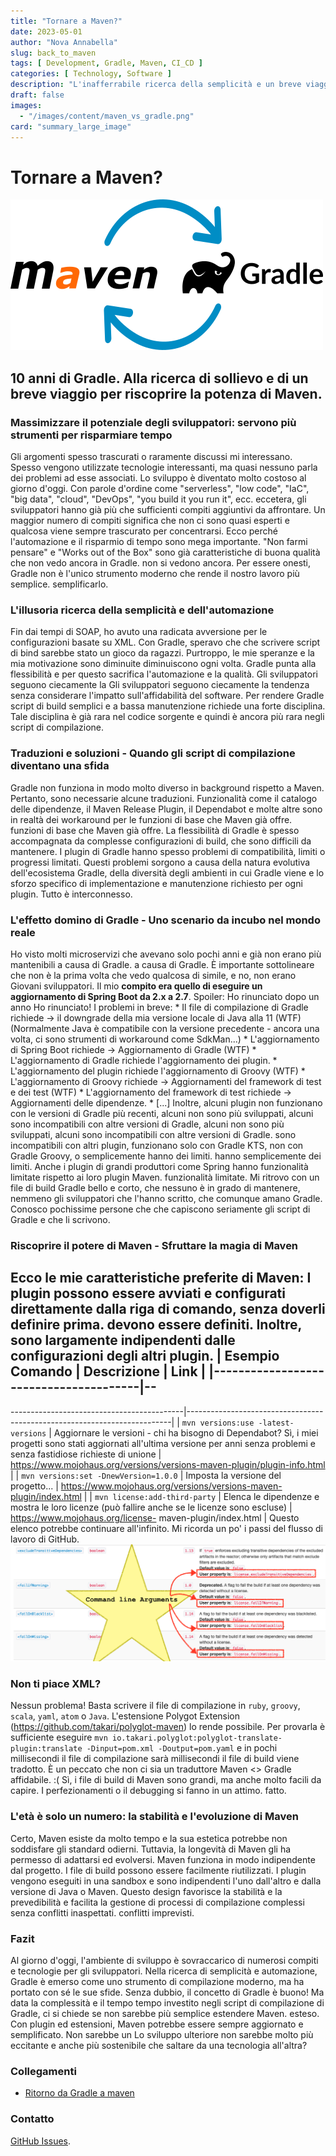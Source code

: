 ```yaml
---
title: "Tornare a Maven?"
date: 2023-05-01
author: "Nova Annabella"
slug: back_to_maven
tags: [ Development, Gradle, Maven, CI_CD ]
categories: [ Technology, Software ]
description: "L'inafferrabile ricerca della semplicità e un breve viaggio alla riscoperta della potenza di Maven"
draft: false
images:
  - "/images/content/maven_vs_gradle.png"
card: "summary_large_image"
---
```




# Tornare a Maven?

[![maven_vs_gradle](/images/content/maven_vs_gradle.png)](https://phauer.com/2018/moving-back-from-gradle-to-maven/)

## 10 anni di Gradle. Alla ricerca di sollievo e di un breve viaggio per riscoprire la potenza di Maven.



### Massimizzare il potenziale degli sviluppatori: servono più strumenti per risparmiare tempo

Gli argomenti spesso trascurati o raramente discussi mi interessano. Spesso vengono utilizzate tecnologie interessanti,
ma quasi nessuno parla dei problemi ad esse associati. Lo sviluppo è diventato molto costoso al giorno d'oggi. Con
parole d'ordine come "serverless", "low code", "IaC", "big data", "cloud", "DevOps", "you build it you run it", ecc.
eccetera, gli sviluppatori hanno già più che sufficienti compiti aggiuntivi da affrontare. Un maggior numero di compiti
significa che non ci sono quasi esperti e qualcosa viene sempre trascurato per concentrarsi. Ecco perché l'automazione e
il risparmio di tempo sono mega importante. "Non farmi pensare" e "Works out of the Box" sono già caratteristiche di
buona qualità che non vedo ancora in Gradle. non si vedono ancora. Per essere onesti, Gradle non è l'unico strumento
moderno che rende il nostro lavoro più semplice. semplificarlo.

### L'illusoria ricerca della semplicità e dell'automazione

Fin dai tempi di SOAP, ho avuto una radicata avversione per le configurazioni basate su XML. Con Gradle, speravo che che
scrivere script di bind sarebbe stato un gioco da ragazzi. Purtroppo, le mie speranze e la mia motivazione sono
diminuite diminuiscono ogni volta. Gradle punta alla flessibilità e per questo sacrifica l'automazione e la qualità. Gli
sviluppatori seguono ciecamente la Gli sviluppatori seguono ciecamente la tendenza senza considerare l'impatto
sull'affidabilità del software. Per rendere Gradle script di build semplici e a bassa manutenzione richiede una forte
disciplina. Tale disciplina è già rara nel codice sorgente e quindi è ancora più rara negli script di compilazione.

### Traduzioni e soluzioni - Quando gli script di compilazione diventano una sfida

Gradle non funziona in modo molto diverso in background rispetto a Maven. Pertanto, sono necessarie alcune traduzioni.
Funzionalità come il catalogo delle dipendenze, il Maven Release Plugin, il Dependabot e molte altre sono in realtà dei
workaround per le funzioni di base che Maven già offre. funzioni di base che Maven già offre. La flessibilità di Gradle
è spesso accompagnata da complesse configurazioni di build, che sono difficili da mantenere. I plugin di Gradle hanno
spesso problemi di compatibilità, limiti o progressi limitati. Questi problemi sorgono a causa della natura evolutiva
dell'ecosistema Gradle, della diversità degli ambienti in cui Gradle viene e lo sforzo specifico di implementazione e
manutenzione richiesto per ogni plugin. Tutto è interconnesso.

### L'effetto domino di Gradle - Uno scenario da incubo nel mondo reale

Ho visto molti microservizi che avevano solo pochi anni e già non erano più mantenibili a causa di Gradle. a causa di
Gradle. È importante sottolineare che non è la prima volta che vedo qualcosa di simile, e no, non erano Giovani
sviluppatori. Il mio **compito era quello di eseguire un aggiornamento di Spring Boot da 2.x a 2.7**. Spoiler: Ho
rinunciato dopo un anno Ho rinunciato! I problemi in breve: * Il file di compilazione di Gradle richiede -> il
downgrade della mia versione locale di Java alla 11 (WTF) (Normalmente Java è  compatibile con la versione precedente -
ancora una volta, ci sono strumenti di workaround come SdkMan...) * L'aggiornamento di Spring Boot richiede ->
Aggiornamento di Gradle (WTF) * L'aggiornamento di Gradle richiede l'aggiornamento dei plugin. * L'aggiornamento del
plugin richiede l'aggiornamento di Groovy (WTF) * L'aggiornamento di Groovy richiede -> Aggiornamenti del framework di
test e dei test (WTF) * L'aggiornamento del framework di test richiede -> Aggiornamenti delle dipendenze. * \[...]
Inoltre, alcuni plugin non funzionano con le versioni di Gradle più recenti, alcuni non sono più sviluppati, alcuni sono
incompatibili con altre versioni di Gradle, alcuni non sono più sviluppati, alcuni sono incompatibili con altre versioni
di Gradle.  sono incompatibili con altri plugin, funzionano solo con Gradle KTS, non con Gradle Groovy, o semplicemente
hanno dei limiti.  hanno semplicemente dei limiti. Anche i plugin di grandi produttori come Spring hanno funzionalità
limitate rispetto ai loro plugin Maven.  funzionalità limitate. Mi ritrovo con un file di build Gradle bello e corto,
che nessuno è in grado di mantenere,  nemmeno gli sviluppatori che l'hanno scritto, che comunque amano Gradle. Conosco
pochissime persone che  che capiscono seriamente gli script di Gradle e che li scrivono.

### Riscoprire il potere di Maven - Sfruttare la magia di Maven

Ecco le mie caratteristiche preferite di Maven: I plugin possono essere avviati e configurati direttamente dalla riga di
comando, senza doverli definire prima. devono essere definiti. Inoltre, sono largamente indipendenti dalle
configurazioni degli altri plugin. | Esempio Comando | Descrizione | Link | |---------------------------------------|--
------------------------------------------------------------------------------------------------------------------------
-------------------------------------------|--------------------------------------------------------------------------|
| `mvn versions:use -latest-versions` | Aggiornare le versioni - chi ha bisogno di Dependabot? Sì, i miei progetti sono
stati aggiornati all'ultima versione per anni senza problemi e senza fastidiose richieste di unione |
https://www.mojohaus.org/versions/versions-maven-plugin/plugin-info.html | | `mvn versions:set -DnewVersion=1.0.0` |
Imposta la versione del progetto...
| https://www.mojohaus.org/versions/versions-maven-plugin/index.html | | `mvn license:add-third-party` | Elenca le
dipendenze e mostra le loro licenze (può fallire anche se le licenze sono escluse) | https://www.mojohaus.org/license-
maven-plugin/index.html | Questo elenco potrebbe continuare all'infinito. Mi ricorda un po' i passi del flusso di
lavoro di GitHub. ![maven_plugin_command_line_args](/images/content/maven_plugin_command_line_args.png)

### Non ti piace XML?

Nessun problema! Basta scrivere il file di compilazione in `ruby`, `groovy`, `scala`, `yaml`, `atom` o `Java`.
L'estensione Polygot Extension (https://github.com/takari/polyglot-maven) lo rende possibile. Per provarla è sufficiente
eseguire `mvn io.takari.polyglot:polyglot-translate-plugin:translate -Dinput=pom.xml -Doutput=pom.yaml` e in pochi
millisecondi il file di compilazione sarà millisecondi il file di build viene tradotto. È un peccato che non ci sia un
traduttore Maven <> Gradle affidabile. :( Sì, i file di build di Maven sono grandi, ma anche molto facili da capire. I
perfezionamenti o il debugging si fanno in un attimo. fatto.

### L'età è solo un numero: la stabilità e l'evoluzione di Maven

Certo, Maven esiste da molto tempo e la sua estetica potrebbe non soddisfare gli standard odierni. Tuttavia, la
longevità di Maven gli ha permesso di adattarsi ed evolversi. Maven funziona in modo indipendente dal progetto. I file
di build possono essere facilmente riutilizzati. I plugin vengono eseguiti in una sandbox e sono indipendenti l'uno
dall'altro e dalla versione di Java o Maven. Questo design favorisce la stabilità e la prevedibilità e facilita la
gestione di processi di compilazione complessi senza conflitti inaspettati. conflitti imprevisti.

### Fazit

Al giorno d'oggi, l'ambiente di sviluppo è sovraccarico di numerosi compiti e tecnologie per gli sviluppatori. Nella
ricerca di semplicità e automazione, Gradle è emerso come uno strumento di compilazione moderno, ma ha portato con sé le
sue sfide. Senza dubbio, il concetto di Gradle è buono! Ma data la complessità e il tempo tempo investito negli script
di compilazione di Gradle, ci si chiede se non sarebbe più semplice estendere Maven. esteso. Con plugin ed estensioni,
Maven potrebbe essere sempre aggiornato e semplificato. Non sarebbe un Lo sviluppo ulteriore non sarebbe molto più
eccitante e anche più sostenibile che saltare da una tecnologia all'altra?

### Collegamenti

* [Ritorno da Gradle a maven](https://phauer.com/2018/moving-back-from-gradle-to-maven/)

### Contatto

[GitHub Issues](https://github.com/NovaAnnabella/the_unspoken/issues/new/choose).
